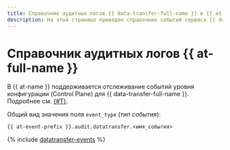 ```yaml
---
title: Справочник аудитных логов {{ data-transfer-full-name }} в {{ at-full-name }}
description: На этой странице приведен справочник событий сервиса {{ data-transfer-name }}, отслеживаемых в {{ at-name }}.
---
```


# Справочник аудитных логов {{ at-full-name }}

В {{ at-name }} поддерживается отслеживание событий уровня конфигурации (Control Plane) для {{ data-transfer-full-name }}. Подробнее см. [{#T}](../audit-trails/concepts/format.md).

Общий вид значения поля `event_type` (_тип события_):

```text
{{ at-event-prefix }}.audit.datatransfer.<имя_события>
```

{% include [datatransfer-events](../_includes/audit-trails/events/datatransfer-events.md) %}
